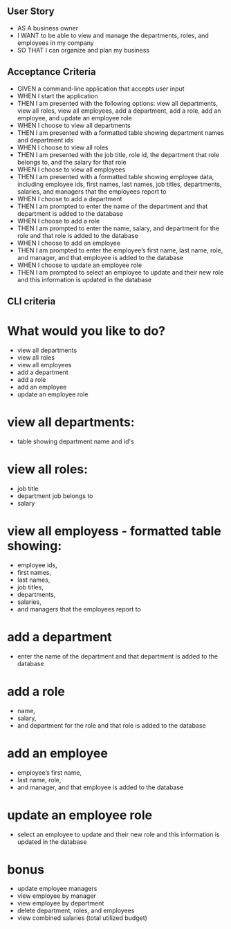 ## User Story

* AS A business owner
* I WANT to be able to view and manage the departments, roles, and employees in my company
* SO THAT I can organize and plan my business

## Acceptance Criteria
* GIVEN a command-line application that accepts user input
* WHEN I start the application
* THEN I am presented with the following options: view all departments, view all roles, view all employees, add a department, add a role, add an employee, and update an employee role
* WHEN I choose to view all departments
* THEN I am presented with a formatted table showing department names and department ids
* WHEN I choose to view all roles
* THEN I am presented with the job title, role id, the department that role belongs to, and the salary for that role
* WHEN I choose to view all employees
* THEN I am presented with a formatted table showing employee data, including employee ids, first names, last names, job titles, departments, salaries, and managers that the employees report to
* WHEN I choose to add a department
* THEN I am prompted to enter the name of the department and that department is added to the database
* WHEN I choose to add a role
* THEN I am prompted to enter the name, salary, and department for the role and that role is added to the database
* WHEN I choose to add an employee
* THEN I am prompted to enter the employee’s first name, last name, role, and manager, and that employee is added to the database
* WHEN I choose to update an employee role
* THEN I am prompted to select an employee to update and their new role and this information is updated in the database

## CLI criteria

# What would you like to do? 
* view all departments
* view all roles
* view all employees
* add a department
* add a role
* add an employee
* update an employee role

# view all departments: 
* table showing department name and id's

# view all roles: 
* job title
* department job belongs to 
* salary

# view all employess - formatted table showing: 
* employee ids, 
* first names, 
* last names, 
* job titles, 
* departments, 
* salaries, 
* and managers that the employees report to

# add a department
* enter the name of the department and that department is added to the database

# add a role
* name, 
* salary, 
* and department for the role and that role is added to the database

# add an employee
* employee’s first name, 
* last name, role, 
* and manager, and that employee is added to the database

# update an employee role
* select an employee to update and their new role and this information is updated in the database

# bonus 
* update employee managers
* view employee by manager
* view employee by department
* delete department, roles, and employees
* view combined salaries (total utilized budget)